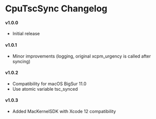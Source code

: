CpuTscSync Changelog
===================

#### v1.0.0
- Initial release

#### v1.0.1
- Minor improvements (logging, original xcpm_urgency is called after syncing)

#### v1.0.2
- Compatibility for macOS BigSur 11.0 
- Use atomic variable tsc_synced 

#### v1.0.3
- Added MacKernelSDK with Xcode 12 compatibility
